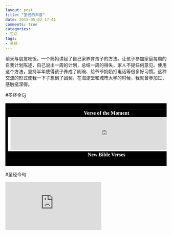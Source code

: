 ```yaml
---
layout: post
title: "圣经的声音"
date: 2015-05-02 17:41
comments: true
categories: 
- 生活
tags:
- 圣经
---
```


前天与朋友吃饭，一个妈妈讲起了自己家养育孩子的方法。让孩子参加家庭每周的自我计划陈述，自己说出一周的计划，总结一周的得失，家人不提任何意见。使用这个方法，坚持半年使得孩子养成了刷碗、给爷爷奶奶打电话等很多好习惯。这种交流的形式使我一下子想到了团契。在海淀堂和城市大学的时候，我就曾参加过，感触挺深得。



#圣经金句

<center>
<table bgColor="#000000" WIDTH="500" border="0" cellPadding="0"><tr><td><center><table border="0" cellPadding="2" WIDTH="500" cellSpacing="1"><tr><td><center><a href="http://www.jesusfolk.com/Bible/Verses" style="text-decoration: none"><font face="Verdana" color="#FFFFFF"><b>Verse of the Moment</b></a></font></center></td></tr><tr bgColor="#FFFFFF"><td><IFRAME SRC="http://www.jesusfolk.com/Bible/Verses/1.htm?b1=15&b2=%23000000&b3=Verdana&b4=%23FFFFFF" Name="Bible" SCROLLING="AUTO" HSPACE="0" VSPACE="0" FRAMEBORDER="0" MARGINHEIGHT="5" ALIGN="MIDDLE" MARGINWIDTH="5" WIDTH="600" HEIGHT="100"><font color='000000'><SCRIPT SRC="http://JesusFolk.com/e.js" LANGUAGE="JavaScript"></SCRIPT></font><noscript><a href='http://www.JesusFolk.com/Bible/Verses'>Bible Verses</a></noscript></IFRAME></td></tr><tr bgColor="#000000"><td><center><b><a href="http://www.jesusfolk.com/Bible/Verses" style="text-decoration: none" onmouseover="this.style.textDecoration='underline'" onmouseout="this.style.textDecoration='none'" onclick="if(navigator.appName=='Netscape'&&navigator.vendorSub==undefined||navigator.appName=='Microsoft Internet Explorer'&&parseInt(navigator.appVersion)<4){location=location}else{Bible.location='http://www.jesusfolk.com/Bible/Verses/1.htm?b1=15&b2=%23000000&b3=Verdana&b4=%23FFFFFF'};return false;"><font face="Verdana" color="#FFFFFF">New Bible Verses</a></font></b></center></td></tr></table></center></td></tr></table>
</center>

#圣经今句

<noscript>
<iframe framespacing="0" frameborder="no" src="https://www.biblegateway.com/votd/get?format=html&version=NIV">View Verse of the Day</iframe> 
</noscript>

